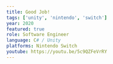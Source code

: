 ```yaml
---
title: Good Job!
tags: ['unity', 'nintendo', 'switch']
year: 2020
featured: true
role: Software Engineer
language: C# / Unity
platforms: Nintendo Switch
youtube: https://youtu.be/5c9QZFeVrRY
---
```

